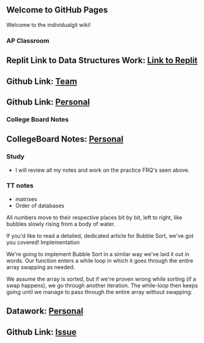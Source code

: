 ## Welcome to GitHub Pages


Welcome to the individualgit wiki!


### AP Classroom

## Replit Link to Data Structures Work: [Link to Replit](https://replit.com/@Akprathipati/pagesjava-1#src/Matrix.java)
## Github Link: [Team](https://github.com/gracele246/theshop)
## Github Link: [Personal](https://akprathipati.github.io/individualgit/)

### College Board Notes
## CollegeBoard Notes: [Personal](https://docs.google.com/document/d/1AIvtYBSqMLNqruzeudRC560-xHbVl7lelLFy1LClEEY/edit)


### Study 
- I will review all my notes and work on the practice FRQ's seen above. 

### TT notes
- matrixes
- Order of databases

All numbers move to their respective places bit by bit, left to right, like bubbles slowly rising from a body of water.

If you'd like to read a detailed, dedicated article for Bubble Sort, we've got you covered!
Implementation

We're going to implement Bubble Sort in a similar way we've laid it out in words. Our function enters a while loop in which it goes through the entire array swapping as needed.

We assume the array is sorted, but if we're proven wrong while sorting (if a swap happens), we go through another iteration. The while-loop then keeps going until we manage to pass through the entire array without swapping:


## Datawork: [Personal](https://docs.google.com/document/d/1AIvtYBSqMLNqruzeudRC560-xHbVl7lelLFy1LClEEY/edit)
## Github Link: [Issue](https://github.com/gracele246/theshop/issues/2)
 
 



